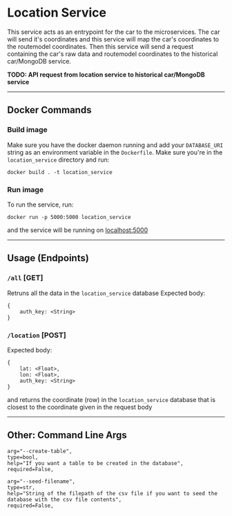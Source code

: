 # Location Service

This service acts as an entrypoint for the car to the microservices. The car will send it's coordinates and this service will map the car's coordinates to the routemodel coordinates. Then this service will send a request containing the car's raw data and routemodel coordinates to the historical car/MongoDB service.

**TODO: API request from location service to historical car/MongoDB service**

---

## Docker Commands

### Build image

Make sure you have the docker daemon running and add your `DATABASE_URI` string as an environment variable in the `Dockerfile`. Make sure you're in the `location_service` directory and run:

```
docker build . -t location_service
```

### Run image

To run the service, run:

```
docker run -p 5000:5000 location_service
```

and the service will be running on [localhost:5000](http://localhost:5000/)

---

## Usage (Endpoints)

### `/all` [GET]

Retruns all the data in the `location_service` database
Expected body:

```
{
    auth_key: <String>
}
```

### `/location` [POST]

Expected body:

```
{
    lat: <Float>,
    lon: <Float>,
    auth_key: <String>
}
```

and returns the coordinate (row) in the `location_service` database that is closest to the coordinate given in the request body

---

## Other: Command Line Args

```
arg="--create-table",
type=bool,
help="If you want a table to be created in the database",
required=False,

arg="--seed-filename",
type=str,
help="String of the filepath of the csv file if you want to seed the database with the csv file contents",
required=False,
```
